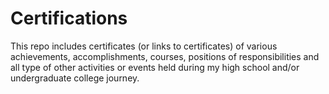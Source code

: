 # Certifications      

This repo includes certificates (or links to certificates) of various achievements, accomplishments, courses, positions of responsibilities and all type of other activities or events held during my high school and/or undergraduate college journey.
